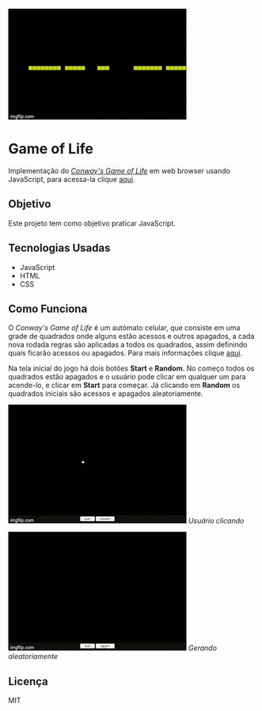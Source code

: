 ![Apresentação](/img/presentation.gif "Apresentação")

# Game of Life

Implementação do *[Conway's Game of Life](https://pt.wikipedia.org/wiki/Jogo_da_vida)* em web browser usando JavaScript, para acessa-la clique [aqui](https://eduardo-candioto-fidelis.github.io/game-of-life/index.html).

## Objetivo

Este projeto tem como objetivo praticar JavaScript.

## Tecnologias Usadas

- JavaScript
- HTML
- CSS

## Como Funciona

O *Conway's Game of Life* é um autómato celular, que consiste em uma grade de quadrados onde alguns estão acessos e outros apagados, a cada nova rodada regras são aplicadas a todos os quadrados, assim definindo quais ficarão acessos ou apagados. Para mais informações clique [aqui](https://pt.wikipedia.org/wiki/Jogo_da_vida).

Na tela inicial do jogo há dois botões **Start** e **Random**. No começo todos os quadrados estão apagados e o usuário pode clicar em qualquer um para acende-lo, e clicar em **Start** para começar. Já clicando em **Random** os quadrados iniciais são acessos e apagados aleatoriamente.

![Usuário clicando](/img/start.gif "Usuário clicando")
*Usuário clicando*

![Gerando aleatoriamente](/img/random.gif "Gerando aleatoriamente")
*Gerando aleatoriamente*

## Licença
MIT